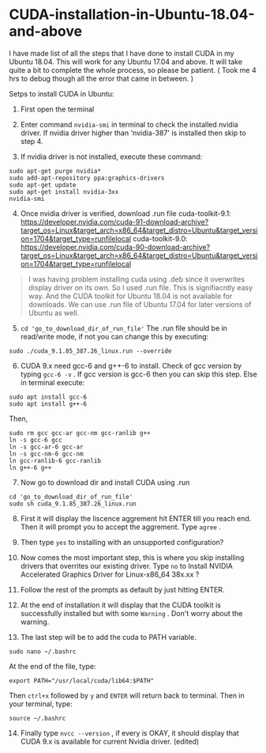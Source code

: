 # CUDA-installation-in-Ubuntu-18.04-and-above
I have made list of all the steps that I have done to install CUDA in my Ubuntu 18.04. This will work for any Ubuntu 17.04 and above.
It will take quite a bit to complete the whole process, so please be patient. ( Took me 4 hrs to debug though all the error that came in between. )

Setps to install CUDA in Ubuntu:

1. First open the terminal

2. Enter command  `nvidia-smi`  in terminal to check the installed nvidia driver. If nvidia driver higher than 'nvidia-387' is installed then skip to step 4.

3. If nvidia driver is not installed, execute these command:
```
sudo apt-get purge nvidia*
sudo add-apt-repository ppa:graphics-drivers
sudo apt-get update
sudo apt-get install nvidia-3xx
nvidia-smi
```

4. Once nvidia driver is verified, download .run file
cuda-toolkit-9.1:  https://developer.nvidia.com/cuda-91-download-archive?target_os=Linux&target_arch=x86_64&target_distro=Ubuntu&target_version=1704&target_type=runfilelocal
cuda-toolkit-9.0: https://developer.nvidia.com/cuda-90-download-archive?target_os=Linux&target_arch=x86_64&target_distro=Ubuntu&target_version=1704&target_type=runfilelocal

> I was having problem installing cuda using .deb since it overwrites display driver on its own. So I used .run file. This is signifiacntly easy way. And the CUDA toolkit for Ubuntu 18.04 is not available for downloads. We can use .run file of Ubuntu 17.04 for later versions of Ubuntu as well.

5.  `cd 'go_to_download_dir_of_run_file'`   The .run file should be in read/write mode, if not you can change this by executing:
```sudo chmod +x cuda_9.1.85_387.26_linux.run 
sudo ./cuda_9.1.85_387.26_linux.run --override
```

6. CUDA 9.x need gcc-6 and g++-6 to install. Check of gcc version by typing  `gcc-6 -v` . If gcc version is gcc-6 then you can skip this step. Else in terminal execute:

```
sudo apt install gcc-6
sudo apt install g++-6
```
Then,
```cd '/usr/bin'
sudo rm gcc gcc-ar gcc-nm gcc-ranlib g++
ln -s gcc-6 gcc
ln -s gcc-ar-6 gcc-ar
ln -s gcc-nm-6 gcc-nm
ln gcc-ranlib-6 gcc-ranlib
ln g++-6 g++
```

7. Now go to download dir and install CUDA using .run
```
cd 'go_to_download_dir_of_run_file'
sudo sh cuda_9.1.85_387.26_linux.run
```

8. First it will display the liscence aggrement hit ENTER till you reach end. Then it will prompt you to accept the aggrement. Type  `agree` .

9. Then type  `yes`  to installing with an unsupported configuration?

10. Now comes the most important step, this is where you skip installing drivers that overrites our existing driver. Type  `no`  to Install NVIDIA Accelerated Graphics Driver for Linux-x86_64 38x.xx ?

11. Follow the rest of the prompts as default by just hitting ENTER.

12. At the end of installation it will display that the CUDA toolkit is successfully installed but with some  `Warning` . Don't worry about the warning.

13. The last step will be to add the cuda to PATH variable.
```cd 'to_your_user_dir'
sudo nano ~/.bashrc
```
At the end of the file, type:
```# CUDA
export PATH="/usr/local/cuda/lib64:$PATH"
```
Then ` ctrl+x ` followed by ` y ` and ` ENTER ` will return back to terminal.
Then in your terminal, type:
```
source ~/.bashrc
```

14. Finally type  `nvcc --version` , if every is OKAY, it should display that CUDA 9.x is available for current Nvidia driver. (edited)
